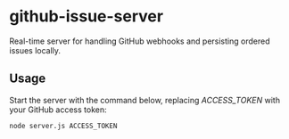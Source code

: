 # github-issue-server

Real-time server for handling GitHub webhooks and persisting ordered issues locally.

## Usage

Start the server with the command below, replacing _ACCESS_TOKEN_ with your GitHub access token:

```shell
node server.js ACCESS_TOKEN
```
